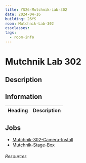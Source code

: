 ```yaml
---
title: YS26-Mutchnik-Lab-302
date: 2024-04-16
building: 26YS
room: Mutchnik-Lab-302
cssclasses: 
tags:
  - room-info
---
```


# Mutchnik Lab 302

## Description

## Information

Heading          | Description
---------------- | -----------------

## Jobs

- [Mutchnik-302-Camera-Install](../../04-Archive/Completed/Mutchnik-302-Camera-Install.md)
- [Mutchnik-Stage-Box](../../01-Projects/Mutchnik-Stage-Box.md)



###### Resources
